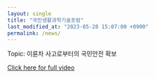 ```yaml
---
layout: single
title: "국민생활과학기술포럼"
last_modified_at: "2023-05-28 15:07:00 +0900"
permalink: /news/
---
```

Topic: 이륜차 사고로부터의 국민안전 확보

[Click here for full video](https://youtu.be/ef1bMsFAM5Y)
